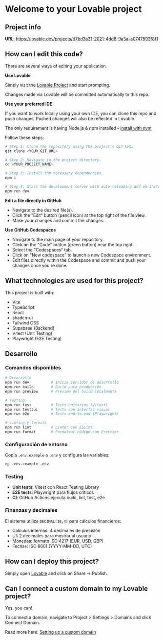 # Welcome to your Lovable project

## Project info

**URL**: https://lovable.dev/projects/d7bd3a31-2021-4dd6-9a3a-a0747593f8f1

## How can I edit this code?

There are several ways of editing your application.

**Use Lovable**

Simply visit the [Lovable Project](https://lovable.dev/projects/d7bd3a31-2021-4dd6-9a3a-a0747593f8f1) and start prompting.

Changes made via Lovable will be committed automatically to this repo.

**Use your preferred IDE**

If you want to work locally using your own IDE, you can clone this repo and push changes. Pushed changes will also be reflected in Lovable.

The only requirement is having Node.js & npm installed - [install with nvm](https://github.com/nvm-sh/nvm#installing-and-updating)

Follow these steps:

```sh
# Step 1: Clone the repository using the project's Git URL.
git clone <YOUR_GIT_URL>

# Step 2: Navigate to the project directory.
cd <YOUR_PROJECT_NAME>

# Step 3: Install the necessary dependencies.
npm i

# Step 4: Start the development server with auto-reloading and an instant preview.
npm run dev
```

**Edit a file directly in GitHub**

- Navigate to the desired file(s).
- Click the "Edit" button (pencil icon) at the top right of the file view.
- Make your changes and commit the changes.

**Use GitHub Codespaces**

- Navigate to the main page of your repository.
- Click on the "Code" button (green button) near the top right.
- Select the "Codespaces" tab.
- Click on "New codespace" to launch a new Codespace environment.
- Edit files directly within the Codespace and commit and push your changes once you're done.

## What technologies are used for this project?

This project is built with:

- Vite
- TypeScript
- React
- shadcn-ui
- Tailwind CSS
- Supabase (Backend)
- Vitest (Unit Testing)
- Playwright (E2E Testing)

## Desarrollo

### Comandos disponibles

```bash
# Desarrollo
npm run dev          # Inicia servidor de desarrollo
npm run build        # Build para producción
npm run preview      # Preview del build localmente

# Testing
npm run test         # Tests unitarios (Vitest)
npm run test:ui      # Tests con interfaz visual
npm run e2e          # Tests end-to-end (Playwright)

# Linting y formato
npm run lint         # Linter con ESLint
npm run format       # Formatear código con Prettier
```

### Configuración de entorno

Copia `.env.example` a `.env` y configura las variables:

```bash
cp .env.example .env
```

### Testing

- **Unit tests**: Vitest con React Testing Library
- **E2E tests**: Playwright para flujos críticos
- **CI**: GitHub Actions ejecuta build, lint, test, e2e

### Finanzas y decimales

El sistema utiliza `DECIMAL(18,4)` para cálculos financieros:
- Cálculos internos: 4 decimales de precisión
- UI: 2 decimales para mostrar al usuario
- Monedas: formato ISO 4217 (EUR, USD, GBP)
- Fechas: ISO 8601 (YYYY-MM-DD, UTC)

## How can I deploy this project?

Simply open [Lovable](https://lovable.dev/projects/d7bd3a31-2021-4dd6-9a3a-a0747593f8f1) and click on Share -> Publish.

## Can I connect a custom domain to my Lovable project?

Yes, you can!

To connect a domain, navigate to Project > Settings > Domains and click Connect Domain.

Read more here: [Setting up a custom domain](https://docs.lovable.dev/tips-tricks/custom-domain#step-by-step-guide)
